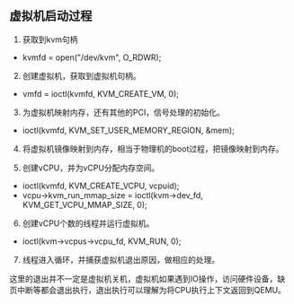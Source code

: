 ## 虚拟机启动过程

1. 获取到kvm句柄
* kvmfd = open("/dev/kvm", O_RDWR);

2. 创建虚拟机，获取到虚拟机句柄。
* vmfd = ioctl(kvmfd, KVM_CREATE_VM, 0);

3. 为虚拟机映射内存，还有其他的PCI，信号处理的初始化。
* ioctl(kvmfd, KVM_SET_USER_MEMORY_REGION, &mem);

4. 将虚拟机镜像映射到内存，相当于物理机的boot过程，把镜像映射到内存。

5. 创建vCPU，并为vCPU分配内存空间。
* ioctl(kvmfd, KVM_CREATE_VCPU, vcpuid);
* vcpu->kvm_run_mmap_size = ioctl(kvm->dev_fd, KVM_GET_VCPU_MMAP_SIZE, 0);
6. 创建vCPU个数的线程并运行虚拟机。
* ioctl(kvm->vcpus->vcpu_fd, KVM_RUN, 0);

7. 线程进入循环，并捕获虚拟机退出原因，做相应的处理。

这里的退出并不一定是虚拟机关机，虚拟机如果遇到IO操作，访问硬件设备，缺页中断等都会退出执行，退出执行可以理解为将CPU执行上下文返回到QEMU。
